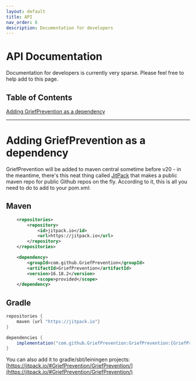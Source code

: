 ```yaml
---
layout: default
title: API
nav_order: 8
description: Documentation for developers
---
```

# API Documentation

Documentation for developers is currently very sparse. Please feel free to help add to this page.

## Table of Contents

[Adding GriefPrevention as a dependency](https://nch0001.github.io/GPDocs/#Adding-GriefPrevention-as-a-dependency)

---

# Adding GriefPrevention as a dependency

GriefPrevention will be added to maven central sometime before v20 - in the meantime, there's this neat thing called [JitPack](https://jitpack.io/#GriefPrevention/GriefPrevention) that makes a public maven repo for public Github repos on the fly.
According to it, this is all you need to do to add to your pom.xml:

## Maven

```xml
	<repositories>
		<repository>
		    <id>jitpack.io</id>
		    <url>https://jitpack.io</url>
		</repository>
	</repositories>
```

```xml
	<dependency>
	    <groupId>com.github.GriefPrevention</groupId>
	    <artifactId>GriefPrevention</artifactId>
	    <version>16.18.2</version>
            <scope>provided</scope>
	</dependency>
```

## Gradle

```gradle
repositories {
    maven {url "https://jitpack.io"}
}

dependencies {
    implementation("com.github.GriefPrevention:GriefPrevention:{GriefPrevention Version}")
}
```

You can also add it to gradle/sbt/leiningen projects: [https://jitpack.io/#GriefPrevention/GriefPrevention/](https://jitpack.io/#GriefPrevention/GriefPrevention/)
